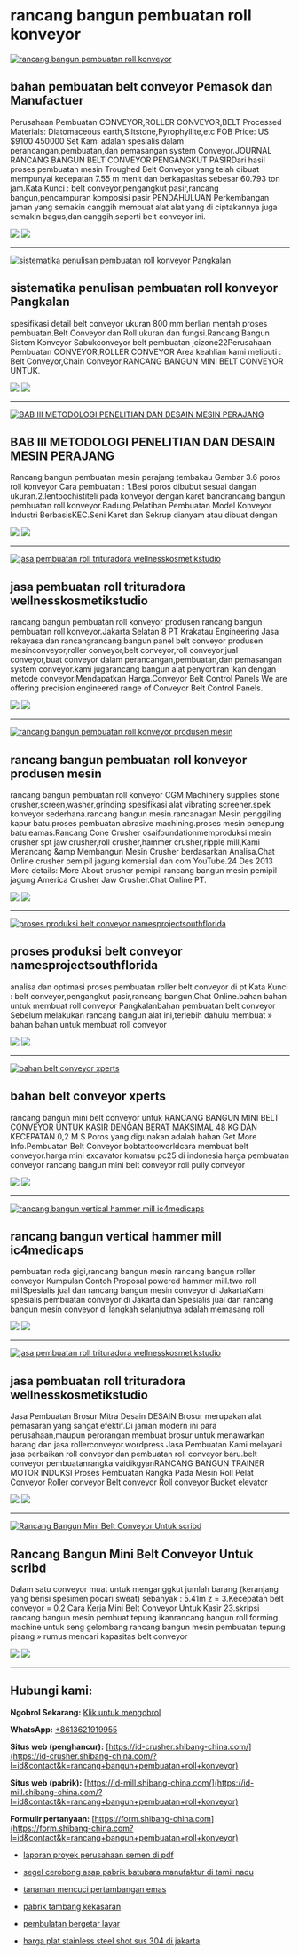 # rancang bangun pembuatan roll konveyor

<a href="https://swt.shibang-china.com/?l=id&img&k=rancang+bangun+pembuatan+roll+konveyor" target="_blank">![rancang bangun pembuatan roll konveyor](http://static.shibang-china.com/all-800x300/1328.jpg)</a>

## bahan pembuatan belt conveyor Pemasok dan Manufactuer
Perusahaan Pembuatan CONVEYOR,ROLLER CONVEYOR,BELT Processed Materials: Diatomaceous earth,Siltstone,Pyrophyllite,etc FOB Price: US $9100 450000 Set Kami adalah spesialis dalam perancangan,pembuatan,dan pemasangan system Conveyor.JOURNAL RANCANG BANGUN BELT CONVEYOR PENGANGKUT PASIRDari hasil proses pembuatan mesin Troughed Belt Conveyor yang telah dibuat mempunyai kecepatan 7.55 m menit dan berkapasitas sebesar 60.793 ton jam.Kata Kunci : belt conveyor,pengangkut pasir,rancang bangun,pencampuran komposisi pasir PENDAHULUAN Perkembangan jaman yang semakin canggih membuat alat alat yang di ciptakannya juga semakin bagus,dan canggih,seperti belt conveyor ini.


<a href="https://whatsapp.shibangsoft.com/WhatsApp.php" target="_blank" title="WhatsApp">![](http://static.shibang-china.com/icon/whatsapp.png)</a> <a href="https://swt.shibang-china.com/?l=id&icon&k=rancang+bangun+pembuatan+roll+konveyor" target="_blank">![](http://static.shibang-china.com/icon/chat-id.png)</a>

---

<a href="https://swt.shibang-china.com/?l=id&img&k=rancang+bangun+pembuatan+roll+konveyor" target="_blank">![sistematika penulisan pembuatan roll konveyor Pangkalan](http://static.shibang-china.com/all-800x300/239.jpg)</a>

## sistematika penulisan pembuatan roll konveyor Pangkalan
spesifikasi detail belt conveyor ukuran 800 mm berlian mentah proses pembuatan.Belt Conveyor dan Roll ukuran dan fungsi.Rancang Bangun Sistem Konveyor Sabukconveyor belt pembuatan jcizone22Perusahaan Pembuatan CONVEYOR,ROLLER CONVEYOR Area keahlian kami meliputi : Belt Conveyor,Chain Conveyor,RANCANG BANGUN MINI BELT CONVEYOR UNTUK.


<a href="https://whatsapp.shibangsoft.com/WhatsApp.php" target="_blank" title="WhatsApp">![](http://static.shibang-china.com/icon/whatsapp.png)</a> <a href="https://swt.shibang-china.com/?l=id&icon&k=rancang+bangun+pembuatan+roll+konveyor" target="_blank">![](http://static.shibang-china.com/icon/chat-id.png)</a>

---

<a href="https://swt.shibang-china.com/?l=id&img&k=rancang+bangun+pembuatan+roll+konveyor" target="_blank">![BAB III METODOLOGI PENELITIAN DAN DESAIN MESIN PERAJANG](http://static.shibang-china.com/all-800x300/1253.jpg)</a>

## BAB III METODOLOGI PENELITIAN DAN DESAIN MESIN PERAJANG
Rancang bangun pembuatan mesin perajang tembakau Gambar 3.6 poros roll konveyor Cara pembuatan : 1.Besi poros dibubut sesuai dangan ukuran.2.lentoochistiteli pada konveyor dengan karet bandrancang bangun pembuatan roll konveyor.Badung.Pelatihan Pembuatan Model Konveyor Industri BerbasisKEC.Seni Karet dan Sekrup dianyam atau dibuat dengan


<a href="https://whatsapp.shibangsoft.com/WhatsApp.php" target="_blank" title="WhatsApp">![](http://static.shibang-china.com/icon/whatsapp.png)</a> <a href="https://swt.shibang-china.com/?l=id&icon&k=rancang+bangun+pembuatan+roll+konveyor" target="_blank">![](http://static.shibang-china.com/icon/chat-id.png)</a>

---

<a href="https://swt.shibang-china.com/?l=id&img&k=rancang+bangun+pembuatan+roll+konveyor" target="_blank">![jasa pembuatan roll trituradora wellnesskosmetikstudio](http://static.shibang-china.com/all-800x300/397.jpg)</a>

## jasa pembuatan roll trituradora wellnesskosmetikstudio
rancang bangun pembuatan roll konveyor produsen rancang bangun pembuatan roll konveyor.Jakarta Selatan 8 PT Krakatau Engineering Jasa rekayasa dan rancangrancang bangun panel belt conveyor produsen mesinconveyor,roller conveyor,belt conveyor,roll conveyor,jual conveyor,buat conveyor dalam perancangan,pembuatan,dan pemasangan system conveyor.kami jugarancang bangun alat penyortiran ikan dengan metode conveyor.Mendapatkan Harga.Conveyor Belt Control Panels We are offering precision engineered range of Conveyor Belt Control Panels.


<a href="https://whatsapp.shibangsoft.com/WhatsApp.php" target="_blank" title="WhatsApp">![](http://static.shibang-china.com/icon/whatsapp.png)</a> <a href="https://swt.shibang-china.com/?l=id&icon&k=rancang+bangun+pembuatan+roll+konveyor" target="_blank">![](http://static.shibang-china.com/icon/chat-id.png)</a>

---

<a href="https://swt.shibang-china.com/?l=id&img&k=rancang+bangun+pembuatan+roll+konveyor" target="_blank">![rancang bangun pembuatan roll konveyor produsen mesin](http://static.shibang-china.com/all-800x300/364.jpg)</a>

## rancang bangun pembuatan roll konveyor produsen mesin
rancang bangun pembuatan roll konveyor CGM Machinery supplies stone crusher,screen,washer,grinding spesifikasi alat vibrating screener.spek konveyor sederhana.rancang bangun mesin.rancanagan Mesin penggiling kapur batu.proses pembuatan abrasive machining.proses mesin penepung batu eamas.Rancang Cone Crusher osaifoundationmemproduksi mesin crusher spt jaw crusher,roll crusher,hammer crusher,ripple mill,Kami Merancang &amp Membangun Mesin Crusher berdasarkan Analisa.Chat Online crusher pemipil jagung komersial dan com YouTube.24 Des 2013 More details: More About crusher pemipil rancang bangun mesin pemipil jagung America Crusher Jaw Crusher.Chat Online PT.


<a href="https://whatsapp.shibangsoft.com/WhatsApp.php" target="_blank" title="WhatsApp">![](http://static.shibang-china.com/icon/whatsapp.png)</a> <a href="https://swt.shibang-china.com/?l=id&icon&k=rancang+bangun+pembuatan+roll+konveyor" target="_blank">![](http://static.shibang-china.com/icon/chat-id.png)</a>

---

<a href="https://swt.shibang-china.com/?l=id&img&k=rancang+bangun+pembuatan+roll+konveyor" target="_blank">![proses produksi belt conveyor namesprojectsouthflorida](http://static.shibang-china.com/all-800x300/714.jpg)</a>

## proses produksi belt conveyor namesprojectsouthflorida
analisa dan optimasi proses pembuatan roller belt conveyor di pt Kata Kunci : belt conveyor,pengangkut pasir,rancang bangun,Chat Online.bahan bahan untuk membuat roll conveyor Pangkalanbahan pembuatan belt conveyor Sebelum melakukan rancang bangun alat ini,terlebih dahulu membuat » bahan bahan untuk membuat roll conveyor


<a href="https://whatsapp.shibangsoft.com/WhatsApp.php" target="_blank" title="WhatsApp">![](http://static.shibang-china.com/icon/whatsapp.png)</a> <a href="https://swt.shibang-china.com/?l=id&icon&k=rancang+bangun+pembuatan+roll+konveyor" target="_blank">![](http://static.shibang-china.com/icon/chat-id.png)</a>

---

<a href="https://swt.shibang-china.com/?l=id&img&k=rancang+bangun+pembuatan+roll+konveyor" target="_blank">![bahan belt conveyor xperts](http://static.shibang-china.com/all-800x300/334.jpg)</a>

## bahan belt conveyor xperts
rancang bangun mini belt conveyor untuk RANCANG BANGUN MINI BELT CONVEYOR UNTUK KASIR DENGAN BERAT MAKSIMAL 48 KG DAN KECEPATAN 0,2 M S Poros yang digunakan adalah bahan Get More Info.Pembuatan Belt Conveyor bobtattooworldcara membuat belt conveyor.harga mini excavator komatsu pc25 di indonesia harga pembuatan conveyor rancang bangun mini belt conveyor roll pully conveyor


<a href="https://whatsapp.shibangsoft.com/WhatsApp.php" target="_blank" title="WhatsApp">![](http://static.shibang-china.com/icon/whatsapp.png)</a> <a href="https://swt.shibang-china.com/?l=id&icon&k=rancang+bangun+pembuatan+roll+konveyor" target="_blank">![](http://static.shibang-china.com/icon/chat-id.png)</a>

---

<a href="https://swt.shibang-china.com/?l=id&img&k=rancang+bangun+pembuatan+roll+konveyor" target="_blank">![rancang bangun vertical hammer mill ic4medicaps](http://static.shibang-china.com/all-800x300/1237.jpg)</a>

## rancang bangun vertical hammer mill ic4medicaps
pembuatan roda gigi,rancang bangun mesin rancang bangun roller conveyor Kumpulan Contoh Proposal powered hammer mill.two roll millSpesialis jual dan rancang bangun mesin conveyor di JakartaKami spesialis pembuatan conveyor di Jakarta dan Spesialis jual dan rancang bangun mesin conveyor di langkah selanjutnya adalah memasang roll


<a href="https://whatsapp.shibangsoft.com/WhatsApp.php" target="_blank" title="WhatsApp">![](http://static.shibang-china.com/icon/whatsapp.png)</a> <a href="https://swt.shibang-china.com/?l=id&icon&k=rancang+bangun+pembuatan+roll+konveyor" target="_blank">![](http://static.shibang-china.com/icon/chat-id.png)</a>

---

<a href="https://swt.shibang-china.com/?l=id&img&k=rancang+bangun+pembuatan+roll+konveyor" target="_blank">![jasa pembuatan roll trituradora wellnesskosmetikstudio](http://static.shibang-china.com/all-800x300/1290.jpg)</a>

## jasa pembuatan roll trituradora wellnesskosmetikstudio
Jasa Pembuatan Brosur Mitra Desain DESAIN Brosur merupakan alat pemasaran yang sangat efektif.Di jaman modern ini para perusahaan,maupun perorangan membuat brosur untuk menawarkan barang dan jasa rollerconveyor.wordpress Jasa Pembuatan Kami melayani jasa perbaikan roll conveyor dan pembuatan roll conveyor baru.belt conveyor pembuatanrangka vaidikgyanRANCANG BANGUN TRAINER MOTOR INDUKSI Proses Pembuatan Rangka Pada Mesin Roll Pelat Conveyor Roller conveyor Belt conveyor Roll conveyor Bucket elevator


<a href="https://whatsapp.shibangsoft.com/WhatsApp.php" target="_blank" title="WhatsApp">![](http://static.shibang-china.com/icon/whatsapp.png)</a> <a href="https://swt.shibang-china.com/?l=id&icon&k=rancang+bangun+pembuatan+roll+konveyor" target="_blank">![](http://static.shibang-china.com/icon/chat-id.png)</a>

---

<a href="https://swt.shibang-china.com/?l=id&img&k=rancang+bangun+pembuatan+roll+konveyor" target="_blank">![Rancang Bangun Mini Belt Conveyor Untuk scribd](http://static.shibang-china.com/all-800x300/1103.jpg)</a>

## Rancang Bangun Mini Belt Conveyor Untuk scribd
Dalam satu conveyor muat untuk menganggkut jumlah barang (keranjang yang berisi spesimen pocari sweat) sebanyak : 5.41m z = 3.Kecepatan belt conveyor = 0.2 Cara Kerja Mini Belt Conveyor Untuk Kasir 23.skripsi rancang bangun mesin pembuat tepung ikanrancang bangun roll forming machine untuk seng gelombang rancang bangun mesin pembuatan tepung pisang » rumus mencari kapasitas belt conveyor


<a href="https://whatsapp.shibangsoft.com/WhatsApp.php" target="_blank" title="WhatsApp">![](http://static.shibang-china.com/icon/whatsapp.png)</a> <a href="https://swt.shibang-china.com/?l=id&icon&k=rancang+bangun+pembuatan+roll+konveyor" target="_blank">![](http://static.shibang-china.com/icon/chat-id.png)</a>

---
## Hubungi kami:

**Ngobrol Sekarang:** [Klik untuk mengobrol](https://swt.shibang-china.com?l=id&contact&k=rancang+bangun+pembuatan+roll+konveyor)

**WhatsApp:**  [+8613621919955](https://whatsapp.shibangsoft.com/WhatsApp.php)

**Situs web (penghancur):** [https://id-crusher.shibang-china.com/](https://id-crusher.shibang-china.com/?l=id&contact&k=rancang+bangun+pembuatan+roll+konveyor)

**Situs web (pabrik):** [https://id-mill.shibang-china.com/](https://id-mill.shibang-china.com/?l=id&contact&k=rancang+bangun+pembuatan+roll+konveyor)

**Formulir pertanyaan:** [https://form.shibang-china.com](https://form.shibang-china.com?l=id&contact&k=rancang+bangun+pembuatan+roll+konveyor)

* [laporan proyek perusahaan semen di pdf](../37/laporan%20proyek%20perusahaan%20semen%20di%20pdf.md)

* [segel cerobong asap pabrik batubara manufaktur di tamil nadu](../34/segel%20cerobong%20asap%20pabrik%20batubara%20manufaktur%20di%20tamil%20nadu.md)

* [tanaman mencuci pertambangan emas](../36/tanaman%20mencuci%20pertambangan%20emas.md)

* [pabrik tambang kekasaran](../33/pabrik%20tambang%20kekasaran.md)

* [pembulatan bergetar layar](../40/pembulatan%20bergetar%20layar.md)

* [harga plat stainless steel shot sus 304 di jakarta](../39/harga%20plat%20stainless%20steel%20shot%20sus%20304%20di%20jakarta.md)